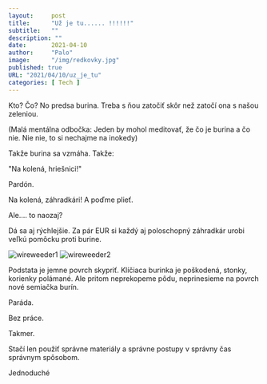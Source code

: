 ```yaml
---
layout:     post
title:      "Už je tu...... !!!!!!"
subtitle:   ""
description: ""
date:       2021-04-10
author:     "Palo"
image:      "/img/redkovky.jpg"
published: true
URL: "2021/04/10/uz_je_tu"
categories: [ Tech ]
---
```

Kto? Čo? No predsa burina. Treba s ňou zatočiť skôr než zatočí ona s našou zeleniou.

(Malá mentálna odbočka: Jeden by mohol meditovať, že čo je burina a čo nie. Nie nie, to si nechajme na inokedy)

Takže burina sa vzmáha. Takže:

 "Na kolená, hriešnici!"

Pardón.

Na kolená, záhradkári! A poďme plieť.

Ale.... to naozaj?

Dá sa aj rýchlejšie. Za pár EUR si každý aj poloschopný záhradkár urobi veľkú pomôcku proti burine.

![wireweeder1](/img/wireweeder1.jpg)
![wireweeder2](/img/wireweeder2.jpg)

Podstata je jemne povrch skypriť. Klíčiaca burinka je poškodená, stonky, korienky polámané. Ale pritom neprekopeme pôdu, neprinesieme na povrch nové semiačka burín.

Paráda.

Bez práce.

Takmer.

Stačí len použiť správne materiály a správne postupy v správny čas správnym spôsobom.

Jednoduché
